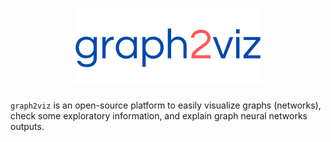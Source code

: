 <h1 align="center">
<img src="graph2viz.png" width="300">
</h1>

`graph2viz` is an open-source platform to easily visualize graphs (networks), check some exploratory information, and explain graph neural networks outputs.





